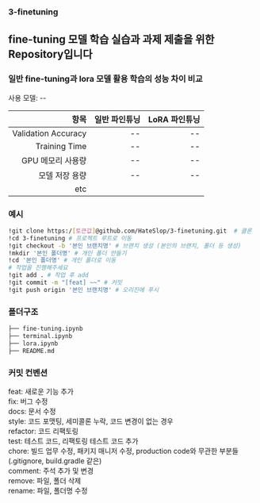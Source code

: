 ### 3-finetuning
## fine-tuning 모델 학습 실습과 과제 제출을 위한 Repository입니다 

### 일반 fine-tuning과 lora 모델 활용 학습의 성능 차이 비교
사용 모델: --

|항목|일반 파인튜닝|LoRA 파인튜닝|
|---:|---:|---:|
|Validation Accuracy|--|--|
|Training Time|--|--|
|GPU 메모리 사용량|--|--|
|모델 저장 용량|--|--|
|etc|

### 예시 

```bash
!git clone https:/[토큰값]@github.com/HateSlop/3-finetuning.git  # 클론
!cd 3-finetuning # 프로젝트 루트로 이동
!git checkout -b '본인 브랜치명' # 브랜치 생성 (본인의 브랜치, 폴더 등 생성)
!mkdir '본인 폴더명' # 개인 폴더 만들기
!cd '본인 폴더명' # 개인 폴더로 이동
# 작업을 진행해주세요
!git add . # 작업 후 add
!git commit -m "[feat] ~~" # 커밋
!git push origin '본인 브랜치명' # 오리진에 푸시
```

### 폴더구조
```bash
├── fine-tuning.ipynb
├── terminal.ipynb
├── lora.ipynb
├── README.md
```

### 커밋 컨벤션

feat: 새로운 기능 추가  
fix: 버그 수정  
docs: 문서 수정  
style: 코드 포맷팅, 세미콜론 누락, 코드 변경이 없는 경우  
refactor: 코드 리팩토링  
test: 테스트 코드, 리팩토링 테스트 코드 추가  
chore: 빌드 업무 수정, 패키지 매니저 수정, production code와 무관한 부분들 (.gitignore, build.gradle 같은)  
comment: 주석 추가 및 변경  
remove: 파일, 폴더 삭제  
rename: 파일, 폴더명 수정
